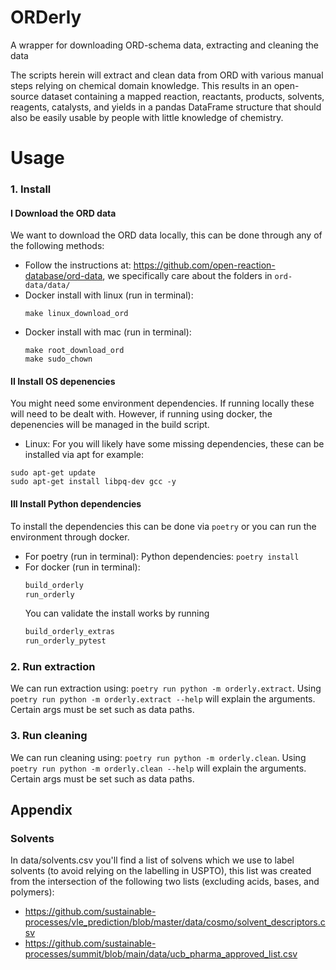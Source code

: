 # ORDerly

A wrapper for downloading ORD-schema data, extracting and cleaning the data

The scripts herein will extract and clean data from ORD with various manual steps relying on chemical domain knowledge. This results in an open-source dataset containing a mapped reaction, reactants, products, solvents, reagents, catalysts, and yields in a pandas DataFrame structure that should also be easily usable by people with little knowledge of chemistry.

# Usage

### 1. Install

#### I Download the ORD data

We want to download the ORD data locally, this can be done through any of the following methods:

- Follow the instructions at: https://github.com/open-reaction-database/ord-data, we specifically care about the folders in ```ord-data/data/```
- Docker install with linux (run in terminal):
    ```
    make linux_download_ord
    ``` 
- Docker install with mac (run in terminal):
    ```
    make root_download_ord
    make sudo_chown
    ```

#### II Install OS depenencies
 
You might need some environment dependencies. If running locally these will need to be dealt with. However, if running using docker, the depenencies will be managed in the build script.

- Linux: For you will likely have some missing dependencies, these can be installed via apt for example: 

```
sudo apt-get update
sudo apt-get install libpq-dev gcc -y
```

#### III Install Python dependencies

To install the dependencies this can be done via ```poetry``` or you can run the environment through docker.

- For poetry (run in terminal):
    Python dependencies: ```poetry install```
- For docker (run in terminal):
    ```bash
    build_orderly
    run_orderly
    ```
    You can validate the install works by running
    ```bash
    build_orderly_extras
    run_orderly_pytest
    ```


### 2. Run extraction

We can run extraction using: ```poetry run python -m orderly.extract```. Using ```poetry run python -m orderly.extract --help``` will explain the arguments. Certain args must be set such as data paths.

### 3. Run cleaning

We can run cleaning using: ```poetry run python -m orderly.clean```. Using ```poetry run python -m orderly.clean --help``` will explain the arguments. Certain args must be set such as data paths.


## Appendix

### Solvents

In data/solvents.csv you'll find a list of solvens which we use to label solvents (to avoid relying on the labelling in USPTO), this list was created from the intersection of the following two lists (excluding acids, bases, and polymers):
 - https://github.com/sustainable-processes/vle_prediction/blob/master/data/cosmo/solvent_descriptors.csv
 - https://github.com/sustainable-processes/summit/blob/main/data/ucb_pharma_approved_list.csv
